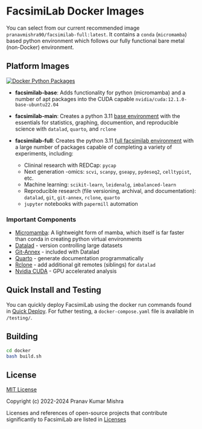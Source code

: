 # FacsimiLab Docker Images

You can select from our current recommended image `pranavmishra90/facsimilab-full:latest`. It contains a `conda` (`micromamba`) based python environment which follows our fully functional bare metal (non-Docker) environment.

## Platform Images

[![Docker Python Packages](https://github.com/pranavmishra90/facsimilab-platform/actions/workflows/python-packages.yml/badge.svg)](https://github.com/pranavmishra90/facsimilab-platform/actions/workflows/python-packages.yml)

- **facsimilab-base**: Adds functionality for python (micromamba) and a number of apt packages into the CUDA capable `nvidia/cuda:12.1.0-base-ubuntu22.04`

- **facsimilab-main**: Creates a python 3.11 [base environment](./docker/main/environment.yml) with the essentials for statistics, graphing, documention, and reproducible science with `datalad`, `quarto`, and `rclone`

- **facsimilab-full**: Creates the python 3.11 [full facsimilab environment](./docker/full/environment.yml) with a large number of packages capable of completing a variety of experiments, including:
  - Clininal research with REDCap: `pycap`
  - Next generation -omics: `scvi`, `scanpy`, `gseapy`, `pydeseq2`, `celltypist`, etc.
  - Machine learning: `scikit-learn`, `leidenalg`, `imbalanced-learn`
  - Reproducible research (file versioning, archival, and documentation): `datalad`, `git`, `git-annex`, `rclone`, `quarto`
  - `jupyter` notebooks with `papermill` automation

### Important Components

- [Micromamba](https://mamba.readthedocs.io/en/latest/user_guide/micromamba.html#micromamba): A lightweight form of mamba, which itself is far faster than conda in creating python virtual environments
- [Datalad](https://github.com/datalad/datalad) - version controlling large datasets
- [Git-Annex](https://git-annex.branchable.com/) - included with Datalad
- [Quarto](https://quarto.org/) - generate documentation programmatically
- [Rclone](https://rclone.org/) - add additional git remotes (siblings) for `datalad`
- [Nvidia CUDA](https://developer.nvidia.com/cuda-toolkit) - GPU accelerated analysis

## Quick Install and Testing

You can quickly deploy FacsimiLab using the docker run commands found in [Quick Deploy](./notebook/quick-deploy.md). For futher testing, a `docker-compose.yaml` file is available in `/testing/`.

## Building

```sh
cd docker
bash build.sh
```

## License

[MIT License](./LICENSE)

Copyright (c) 2022-2024 Pranav Kumar Mishra

Licenses and references of open-source projects that contribute significantly to FacsimiLab are listed in [Licenses](./licenses/licenses-overview.md)
